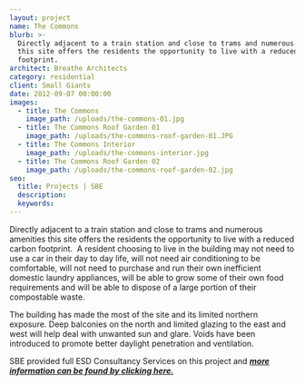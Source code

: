 ```yaml
---
layout: project
name: The Commons
blurb: >-
  Directly adjacent to a train station and close to trams and numerous amenities
  this site offers the residents the opportunity to live with a reduced carbon
  footprint.
architect: Breathe Architects
category: residential
client: Small Giants
date: 2012-09-07 00:00:00
images:
  - title: The Commons
    image_path: /uploads/the-commons-01.jpg
  - title: The Commons Roof Garden 01
    image_path: /uploads/the-commons-roof-garden-01.JPG
  - title: The Commons Interior
    image_path: /uploads/the-commons-interior.jpg
  - title: The Commons Roof Garden 02
    image_path: /uploads/the-commons-roof-garden-02.jpg
seo:
  title: Projects | SBE
  description:
  keywords:
---
```



Directly adjacent to a train station and close to trams and numerous amenities this site offers the residents the opportunity to live with a reduced carbon footprint. &nbsp;A resident choosing to live in the building may not need to use a car in their day to day life, will not need air conditioning to be comfortable, will not need to purchase and run their own inefficient domestic laundry appliances, will be able to grow some of their own food requirements and will be able to dispose of a large portion of their compostable waste.

The building has made the most of the site and its limited northern exposure. Deep balconies on the north and limited glazing to the east and west will help deal with unwanted sun and glare. Voids have been introduced to promote better daylight penetration and ventilation.

SBE provided full ESD Consultancy Services on this project and [***more information can be found by clicking here.***](/2017/10/31/the-commons-case-study.html)
